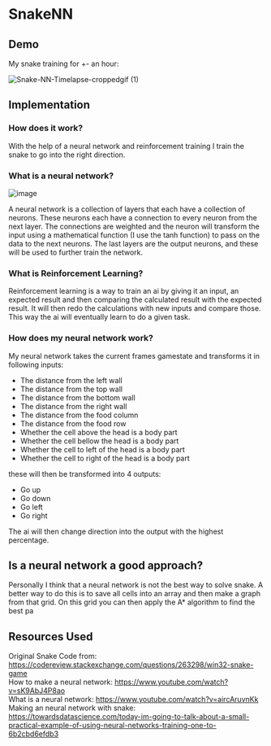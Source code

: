 # SnakeNN

## Demo
My snake training for +- an hour:

![Snake-NN-Timelapse-croppedgif (1)](https://user-images.githubusercontent.com/61042747/212101458-128a8fe1-7519-4fda-bbf6-589c762b4da5.gif)


## Implementation  

### How does it work?

With the help of a neural network and reinforcement training I train the snake to go into the right direction.

### What is a neural network?  
![image](https://user-images.githubusercontent.com/61042747/212089038-2191f0c7-07c4-4985-b106-b37ce94919a1.png)

A neural network is a collection of layers that each have a collection of neurons. These neurons each have a connection to every neuron from the next layer. The connections are weighted and the neuron will transform the input using a mathematical function (I use the tanh function) to pass on the data to the next neurons. The last layers are the output neurons, and these will be used to further train the network.


### What is Reinforcement Learning?  

Reinforcement learning is a way to train an ai by giving it an input, an expected result and then comparing the calculated result with the expected result. It will then redo the calculations with new inputs and compare those. This way the ai will eventually learn to do a given task.

### How does my neural network work?
My neural network takes the current frames gamestate and transforms it in following inputs:
 - The distance from the left wall
 - The distance from the top wall
 - The distance from the bottom wall
 - The distance from the right wall
 - The distance from the food column
 - The distance from the food row
 - Whether the cell above the head is a body part
 - Whether the cell bellow the head is a body part
 - Whether the cell to left of the head is a body part
 - Whether the cell to right of the head is a body part

 these will then be transformed into 4 outputs:
 - Go up
 - Go down
 - Go left
 - Go right

 The ai will then change direction into the output with the highest percentage. 

 ## Is a neural network a good approach?
 Personally I think that a neural network is not the best way to solve snake. A better way to do this is to save all cells into an array and then make a graph from that grid. On this grid you can then apply the A* algorithm to find the best pa


## Resources Used
Original Snake Code from: https://codereview.stackexchange.com/questions/263298/win32-snake-game  
How to make a neural network: https://www.youtube.com/watch?v=sK9AbJ4P8ao  
What is a neural network: https://www.youtube.com/watch?v=aircAruvnKk  
Making an neural network with snake: https://towardsdatascience.com/today-im-going-to-talk-about-a-small-practical-example-of-using-neural-networks-training-one-to-6b2cbd6efdb3

